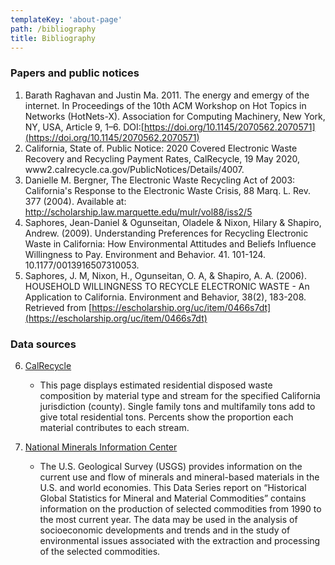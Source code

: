 ```yaml
---
templateKey: 'about-page'
path: /bibliography
title: Bibliography
---
```


### Papers and public notices

1. Barath Raghavan and Justin Ma. 2011. The energy and emergy of the internet. In Proceedings of the 10th ACM Workshop on Hot Topics in Networks (HotNets-X). Association for Computing Machinery, New York, NY, USA, Article 9, 1–6. DOI:[https://doi.org/10.1145/2070562.2070571](https://doi.org/10.1145/2070562.2070571)
2. California, State of. Public Notice: 2020 Covered Electronic Waste Recovery and Recycling Payment Rates, CalRecycle, 19 May 2020, www2.calrecycle.ca.gov/PublicNotices/Details/4007.
3. Danielle M. Bergner, The Electronic Waste Recycling Act of 2003: California's Response to the Electronic Waste Crisis, 88 Marq. L. Rev. 377 (2004). Available at: http://scholarship.law.marquette.edu/mulr/vol88/iss2/5
4. Saphores, Jean-Daniel & Ogunseitan, Oladele & Nixon, Hilary & Shapiro, Andrew. (2009). Understanding Preferences for Recycling Electronic Waste in California: How Environmental Attitudes and Beliefs Influence Willingness to Pay. Environment and Behavior. 41. 101-124. 10.1177/0013916507310053.
5. Saphores, J. M, Nixon, H., Ogunseitan, O. A, & Shapiro, A. A. (2006). HOUSEHOLD WILLINGNESS TO RECYCLE ELECTRONIC WASTE - An Application to California. Environment and Behavior, 38(2), 183-208. Retrieved from [https://escholarship.org/uc/item/0466s7dt](https://escholarship.org/uc/item/0466s7dt)

### Data sources

6. [CalRecycle](https://www2.calrecycle.ca.gov/WasteCharacterization/ResidentialStreams)
    - This page displays estimated residential disposed waste composition by material type and stream for the specified California jurisdiction (county). Single family tons and multifamily tons add to give total residential tons. Percents show the proportion each material contributes to each stream.

7. [National Minerals Information Center](https://www.usgs.gov/centers/nmic/historical-global-statistics-mineral-and-material-commodities)
    - The U.S. Geological Survey (USGS) provides information on the current use and flow of minerals and mineral-based materials in the U.S. and world economies. This Data Series report on “Historical Global Statistics for Mineral and Material Commodities” contains information on the production of selected commodities from 1990 to the most current year. The data may be used in the analysis of socioeconomic developments and trends and in the study of environmental issues associated with the extraction and processing of the selected commodities.